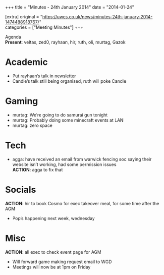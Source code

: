 +++
title = "Minutes - 24th January 2014"
date = "2014-01-24"

[extra]
original = "https://uwcs.co.uk/news/minutes-24th-january-2014-1474488918767/"    
categories = ["Meeting Minutes"]
+++

Agenda  
**Present**: veltas, zed0, rayhaan, hir, ruth, oli, murtag, Gazok

# Academic

  - Put rayhaan’s talk in newsletter
  - Candle’s talk still being organised, ruth will poke Candle

# Gaming

  - murtag: We’re going to do samurai gun tonight
  - murtag: Probably doing some minecraft events at LAN
  - murtag: zero space

# Tech

  - agga: have received an email from warwick fencing soc saying their website isn’t working, had some permission issues  
    **ACTION**: agga to fix that

# Socials

**ACTION**: hir to book Cosmo for exec takeover meal, for some time after the AGM

  - Pop’s happening next week, wednesday

# Misc

**ACTION**: all exec to check event page for AGM

  - Will forward game making request email to WGD
  - Meetings will now be at 1pm on Friday
